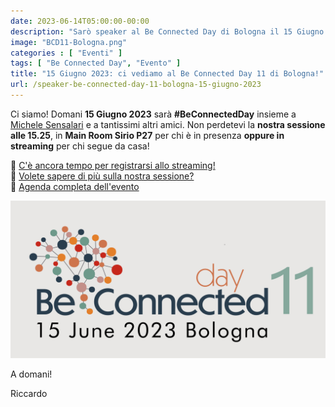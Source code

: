 ```yaml
---
date: 2023-06-14T05:00:00-00:00
description: "Sarò speaker al Be Connected Day di Bologna il 15 Giugno 2023, evento di riferimento in Italia sui temi del futuro del lavoro ibrido e della collaborazione digitale."
image: "BCD11-Bologna.png"
categories : [ "Eventi" ]
tags: [ "Be Connected Day", "Evento" ]
title: "15 Giugno 2023: ci vediamo al Be Connected Day 11 di Bologna!"
url: /speaker-be-connected-day-11-bologna-15-giugno-2023
---
```

Ci siamo! Domani **15 Giugno 2023** sarà **#BeConnectedDay** insieme a [Michele Sensalari](https://www.linkedin.com/in/michele-sensalari-4988b7/) e a tantissimi altri amici. Non perdetevi la **nostra sessione alle 15.25**, in **Main Room Sirio P27** per chi è in presenza **oppure in streaming** per chi segue da casa!

📌 [C'è ancora tempo per registrarsi allo streaming!](https://lnkd.in/dQWpvhs9)  
📌 [Volete sapere di più sulla nostra sessione?](https://lnkd.in/dbvXrYzj)  
📌 [Agenda completa dell'evento](https://lnkd.in/dr7iEGVi)

[![Locandina Be Connected Day Bologna 15 Giugno 2023](BCD11-Bologna.png)](https://www.beconnectedday.it)

A domani!

Riccardo
